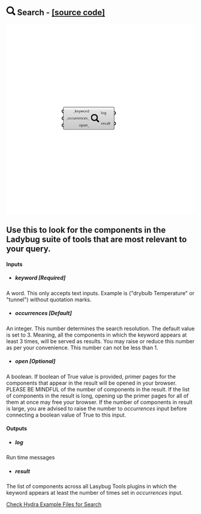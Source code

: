 ## ![](../../images/icons/Search.png) Search - [[source code]](https://github.com/mostaphaRoudsari/ladybug/tree/master/src/Ladybug_Search.py)

![](../../images/components/Search.png)

Use this to look for the components in the Ladybug suite of tools that are most relevant to your query.
 -
 

#### Inputs
* ##### keyword [Required]
A word. This only accepts text inputs. Example is ("drybulb Temperature" or "tunnel") without quotation marks.
* ##### occurrences [Default]
An integer. This number determines the search resolution. The default value is set to 3. 
 Meaning, all the components in which the keyword appears at least 3 times, will be served as results.
 You may raise or reduce this number as per your convenience. This number can not be less than 1.
* ##### open [Optional]
A boolean. If boolean of True value is provided, primer pages for the components that appear in the result
 will be opened in your browser. PLEASE BE MINDFUL of the number of components in the result. If the list of components
 in the result is long, opening up the primer pages for all of them at once may free your browser. If the number of
 components in result is large, you are advised to raise the number to _occurrences_ input before connecting
 a boolean value of True to this input.

#### Outputs
* ##### log
Run time messages
* ##### result
The list of components across all Lasybug Tools plugins in which the keyword appears at least the number of times set in
 _occurrences_ input.


[Check Hydra Example Files for Search](https://hydrashare.github.io/hydra/index.html?keywords=Ladybug_Search)
